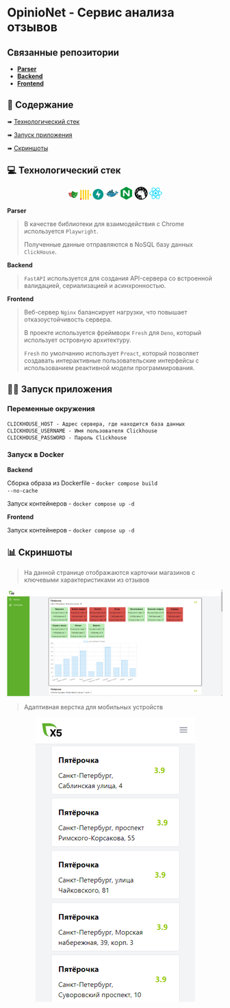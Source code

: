 # OpinioNet - Сервис анализа отзывов

## Связанные репозитории

- [**Parser**](https://github.com/KELONMYOSA/x5rating-yandex-maps-parser)
- [**Backend**](https://github.com/KELONMYOSA/x5rating-backend)
- [**Frontend**](https://github.com/KELONMYOSA/x5rating-frontend)

## :page_with_curl: Содержание

➠ [Технологический стек](#computer-технологический-стек)

➠ [Запуск приложения](#technologist-запуск-приложения)

➠ [Скриншоты](#bar_chart-скриншоты)

## :computer: Технологический стек

<p align="center">
<img width="5%" title="Playwright" src="images/logo/Playwright.svg">
<img width="5%" title="Clickhouse" src="images/logo/ClickHouse.svg">
<img width="5%" title="FastAPI" src="images/logo/FastAPI.svg">
<img width="6%" title="Docker" src="images/logo/Docker.svg">
<img width="6%" title="Nginx" src="images/logo/Nginx.svg">
<img width="6%" title="Deno" src="images/logo/Deno.svg">
<img width="6%" title="Preact" src="images/logo/Preact.svg">
</p>

**Parser**

> В качестве библиотеки для взаимодействия с Chrome используется <code>Playwright</code>.
> 
> Полученные данные отправляются в NoSQL базу данных <code>ClickHouse</code>.

**Backend**

> <code>FastAPI</code> используется для создания API-сервера со встроенной валидацией, сериализацией и асинхронностью.

**Frontend**

> Веб-сервер <code>Nginx</code> балансирует нагрузки, что повышает отказоустойчивость сервера.
> 
> В проекте используется фреймворк <code>Fresh</code> для <code>Deno</code>, который использует островную архитектуру.
> 
> <code>Fresh</code> по умолчанию использует <code>Preact</code>, который позволяет создавать интерактивные пользовательские интерфейсы с использованием реактивной модели программирования.

## :technologist: Запуск приложения

### Переменные окружения


```
CLICKHOUSE_HOST - Адрес сервера, где находится база данных
CLICKHOUSE_USERNAME - Имя пользователя Clickhouse
CLICKHOUSE_PASSWORD - Пароль Clickhouse
```

### Запуск в Docker

**Backend**

Сборка образа из Dockerfile - <code>docker compose build --no-cache</code>

Запуск контейнеров - <code>docker compose up -d</code>

**Frontend**

Запуск контейнеров - <code>docker compose up -d</code>

## :bar_chart: Скриншоты

> На данной странице отображаются карточки магазинов с ключевыми характеристиками из отзывов

<p align="center">
  <img src="images/Screenshot_1.png">
</p>

> Адаптивная верстка для мобильных устройств

<p align="center">
  <img src="images/Screenshot_2.png">
</p>